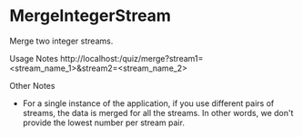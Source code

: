 # MergeIntegerStream
Merge two integer streams.

Usage Notes
http://localhost:<port>/quiz/merge?stream1=<stream_name_1>&stream2=<stream_name_2>

Other Notes
- For a single instance of the application, if you use different pairs of streams, the data is merged for all the streams. In other words, we don't provide the lowest number per stream pair.

